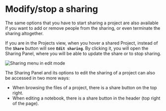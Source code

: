 # Modify/stop a sharing

The same options that you have to start sharing a project are also available if you want to add or remove people from the sharing, or even terminate the sharing altogether.

If you are in the Projects view, when you hover a shared Project, instead of the **`Share`** button will see **`Edit sharing`**. By clicking it, you will open the Sharing Panel, where you will be able to update the share or to stop sharing.

![][edit_share]

The Sharing Panel and its options to edit the sharing of a project can also be accessed in two more ways:
* When browsing the files of a project, there is a share button on the top right.
* When editing a notebook, there is a share button in the header (top right of the page).

[edit_share]: ../images/edit_share.png "Sharing menu in edit mode"
